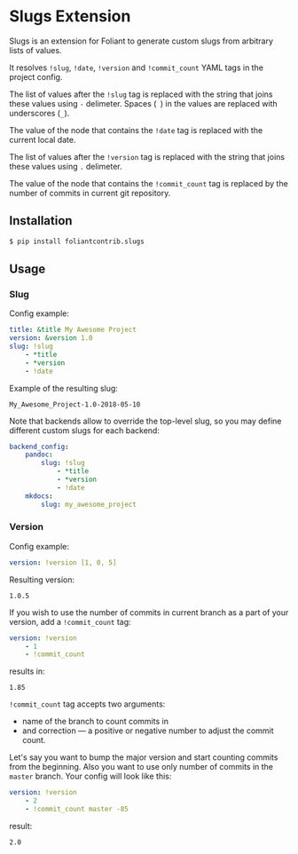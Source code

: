 # Slugs Extension

Slugs is an extension for Foliant to generate custom slugs from arbitrary lists of values.

It resolves `!slug`, `!date`, `!version` and `!commit_count` YAML tags in the project config.

The list of values after the ``!slug`` tag is replaced with the string that joins these values using ``-`` delimeter. Spaces (` `) in the values are replaced with underscores (`_`).

The value of the node that contains the `!date` tag is replaced with the current local date.

The list of values after the ``!version`` tag is replaced with the string that joins these values using ``.`` delimeter.

The value of the node that contains the `!commit_count` tag is replaced by the number of commits in current git repository.

## Installation

```bash
$ pip install foliantcontrib.slugs
```

## Usage

### Slug

Config example:

```yaml
title: &title My Awesome Project
version: &version 1.0
slug: !slug
    - *title
    - *version
    - !date
```

Example of the resulting slug:

```
My_Awesome_Project-1.0-2018-05-10
```

Note that backends allow to override the top-level slug, so you may define different custom slugs for each backend:

```yaml
backend_config:
    pandoc:
        slug: !slug
            - *title
            - *version
            - !date
    mkdocs:
        slug: my_awesome_project
```

### Version

Config example:

```yaml
version: !version [1, 0, 5]
```

Resulting version:

```
1.0.5
```

If you wish to use the number of commits in current branch as a part of your version, add a `!commit_count` tag:

```yaml
version: !version
    - 1
    - !commit_count
```

results in:

```
1.85
```

`!commit_count` tag accepts two arguments:

- name of the branch to count commits in
- and correction — a positive or negative number to adjust the commit count.

Let's say you want to bump the major version and start counting commits from the beginning. Also you want to use only number of commits in the `master` branch. Your config will look like this:

```yaml
version: !version
    - 2
    - !commit_count master -85
```

result:

```
2.0
```